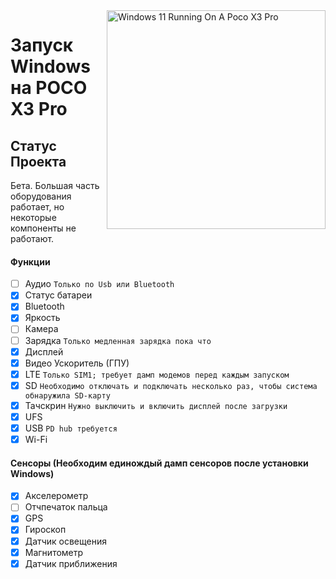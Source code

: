 <img align="right" src="https://github.com/wormstest/src_vayu_windows/blob/main/2Poco X3 Pro Windows.png" width="350" alt="Windows 11 Running On A Poco X3 Pro">


# Запуск Windows на POCO X3 Pro

## Статус Проекта

Бета. Большая часть оборудования работает, но некоторые компоненты не работают.

#### Функции

- [ ] Аудио ```Только по Usb или Bluetooth```
- [x] Статус батареи
- [x] Bluetooth
- [x] Яркость
- [ ] Камера
- [ ] Зарядка ```Только медленная зарядка пока что```
- [x] Дисплей
- [x] Видео Ускоритель (ГПУ)
- [x] LTE ```Только SIM1; требует дамп модемов перед каждым запуском```
- [x] SD ```Необходимо отключать и подключать несколько раз, чтобы система обнаружила SD-карту```
- [x] Тачскрин ```Нужно выключить и включить дисплей после загрузки```
- [x] UFS
- [x] USB ```PD hub требуется```
- [x] Wi-Fi

#### Сенсоры (Необходим единождый дамп сенсоров после установки Windows)
- [x] Акселерометр
- [ ] Отчпечаток пальца
- [x] GPS
- [x] Гироскоп
- [x] Датчик освещения    
- [x] Магнитометр
- [x] Датчик приближения